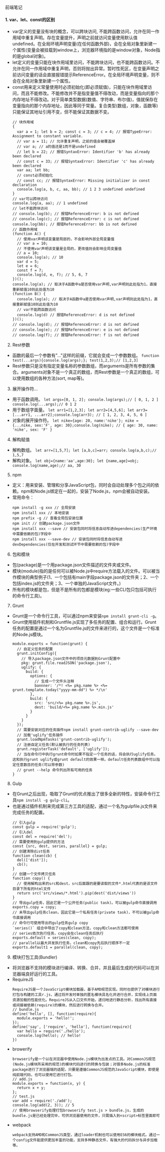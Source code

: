 前端笔记

#### 1. var、let、const的区别
* var定义的变量没有块的概念，可以跨块访问, 不能跨函数访问，允许在同一作用域中重复声明。存在变量提升，声明之前就访问变量使用默认值undefined。在全局环境声明变量(在任何函数外部)，会在全局对象里新建一个属性(变量会被挂载到window上，浏览器环境指的是window对象，Node指的是global对象)。
* let定义的变量只能在块作用域里访问，不能跨块访问，也不能跨函数访问。不允许在同一作用域中重复声明，否则将抛出异常。暂时性死区，在变量声明之前访问变量的话会直接报错提示ReferenceError。在全局环境声明变量，则不会在全局对象里新建一个属性。
* const用来定义常量使用时必须初始化(即必须赋值)，只能在块作用域里访问，而且不能修改。不能修改并不是指变量值不得改动，而是变量指向的那个内存地址不得改动。对于简单类型数据(数值、字符串、布尔值)，值就保存在变量指向的那个内存地址，因此等同于常量。复合类型(数组，对象，函数等)只能保证其地址引用不变，但不能保证其数据不变。
  ```
  // 块作用域
  {
    var a = 1; let b = 2; const c = 3; // c = 4; // 报错TypeError: Assignment to constant variable.
    // var a = 11; // 允许重复声明，之前的值会被覆盖掉
    // var a; // a的值还是1而不是undefined
    // let b = 22; // 报错SyntaxError: Identifier 'b' has already been declared
    // const c = 33; // 报错SyntaxError: Identifier 'c' has already been declared 
    var aa; let bb;
    // const必须初始化
    // const cc; // 报错SyntaxError: Missing initializer in const declaration
    console.log(a, b, c, aa, bb); // 1 2 3 undefined undefined
  }
  // var可以跨块访问
  console.log(a, aa); // 1 undefined
  // let不能跨块访问
  // console.log(b); // 报错ReferenceError: b is not defined
  // console.log(c); // 报错ReferenceError: c is not defined
  console.log(bb); // 报错ReferenceError: bb is not defined
  // 函数作用域
  (function A() {
    // 使用var声明该变量是局部的，不会影响外部全局变量值
    // var a = 10;
    // 不使用var声明该变量是全局的，更改值则会影响全局变量值
    // a = 10;
    console.log(a); // 10
    var d = 5;
    let e = 6;
    const f = 7;
    console.log(d, e, f); // 5, 6, 7
  })();
  console.log(a); // 取决于A函数中a是否使用var声明,var声明则此处指为1，直接重新赋值10则此处值为10
  (function B() {
    console.log(a); // 取决于A函数中a是否使用var声明,var声明则此处指为1，直接重新赋值10则此处值为10
    // var不能跨函数访问
    console.log(d) // 报错ReferenceError: d is not defined
  })();
  // console.log(d); // 报错ReferenceError: d is not defined
  // console.log(e); // 报错ReferenceError: e is not defined
  // console.log(f); // 报错ReferenceError: f is not defined
  ```

2. Rest参数
* 函数的最后一个参数有"..."这样的前缀，它就会变成一个参数数组。
  `function test(...args){console.log(args);}; test(1,2,3);// [1,2,3]`
* Rest参数只是没有指定变量名称的参数数组，而arguments是所有参数的集合。arguments对象不是一个真正的数组，而Rest参数是一个真正的数组，可以使用数组的各种方法(sort, map等)。

3. 展开操作符...
* 用于函数调用。
  `let args=[0, 1, 2]; console.log(args);// [ 0, 1, 2 ] console.log(...args);// 0 1 2`
* 用于数组字面量。
  `let arr1=[1,2,3]; let arr2=[4,5,6]; let arr3=[...arr1, ...arr2];console.log(arr3); // [ 1, 2, 3, 4, 5, 6 ]`
* 对象的展开操作符。
  `let nike={age: 20, name:'nike'}; nike = {...nike, sex:'F', age: 30};console.log(nike); // { age: 30, name: 'nike', sex: 'F' }`

4. 解构赋值
* 解构数组。
  `let arr=[1,5,7]; let [a,b,c]=arr; console.log(a,b,c);// 1,5,7`
* 解构对象。
  `let obj={name:'aa',age:30}; let {name,age}=obj; console.log(name,age);// aa, 30`

5. npm
* 定义：用来安装、管理和分享JavaScript包，同时会自动处理多个包之间的依赖。npm和Node.js绑定在一起的，安装了Node.js，npm会被自动安装。
* 常用命令：
  ```
  npm install -g xxx // 全局安装 
  npm install xxx // 本地安装
  npm prefix -g // 查看全局包安装位置
  npm init // 创建package.json文件
  npm install xxx --save // 安装包同时将信息自动写进dependencies(生产环境中需要依赖的包)字段中
  npm install xxx --save-dev // 安装包同时将信息自动写进devDependencies(仅在开发和测试环节中需要依赖的包)字段中
  ```

6. 包和模块
* 包(package)是一个用package.json文件描述的文件夹或文件。
* 模块(module)指的是任何可以被Node.js中require方法载入的文件。可以被当作模块的典型例子(1、一个包括有main字段package.json的文件夹；2、一个包括index.js的文件夹；3、一个单独的JavaScript文件。)
* 所有的模块都是包，但是不是所有的包都是模块(eg:一些CLI包只包括可执行的命令行工具)。

7. Grunt
* Grunt是一个命令行工具，可以通过npm来安装`npm install grunt-cli -g`。
* Grunt使用插件机制和Gruntfile.js实现了多任务的配置、组合和运行。Grunt任务的配置是通过一个名为Gruntfile.js的文件来进行的，这个文件是一个标准的Node.js模块。
  ```
  module.exports = function(grunt) {
    // 自定义任务的配置
    grunt.initConfig({
      // 导入package.json文件中的项目元数据到Grunt配置中
      pkg: grunt.file.readJSON('package.json'),
      uglify: {
        build: {
          options: {
            // 生成一个文件头注释
            bannner: '/*! <%= pkg.name %> <%= grunt.template.today("yyyy-mm-dd") %> */\n'
          },
          build: {
            src: 'src/<%= pkg.name %>.js',
            dest: 'build/<%= pkg.name %>.min.js'
          }
        }
      }
    });
    // 需要安装对应的任务插件npm install grunt-contrib-uglify --save-dev
    // 加载'uglify'任务插件
    grunt.loadNpmTasks('grunt-contrib-uglify');
    // 注册自定义任务(默认被执行的任务列表)
    grunt.registerTask('default', ['uglify']);
    // 当在命令行中执行grunt命令时如果不指定一个任务的话，将会执行uglify任务。这和执行grunt uglify或grunt default的效果一样。default任务列表数组中可以指定任意数目的任务(可以带参数)
    // grunt --help 命令列出所有可用的任务
  }
  ```

8. Gulp
* 在Grunt之后出现，吸取了Grunt的优点推出了很多全新的特性，安装命令行工具`npm install -g gulp-cli`。
* 也是通过插件机制来完成第三方工具的适配，通过一个名为gulpfile.js文件来完成任务的配置。
  ```
  // 引入gulp
  const gulp = require('gulp');
  // 引入del
  const del = require('del');
  // 需要使用到gulp提供的方法
  const {src, dest, series, parallel} = gulp;
  // 创建清除dist任务
  function clean(cb) {
    del(['dist']);
    cb();
  }
  // 创建一个文件拷贝任务
  function copy() {
    // 使用解构出来的src和dest，src后面跟的是要读取的文件*.html代表的是该文件目录下所有的html文件 
    return src('src/views/*.html').pip(dest('dist/views'))
  }
  // 导出gulp任务，因此它是一个公开任务(public task)。可以被gulp命令直接调用
  exports.copy = copy;
  // 未导出gulp任务clean，因此它是一个私有任务(private task)，不可以被gulp命令直接调用
  // 命令行可使用导出的gulp任务gulp copy
  `series()` 组合中导出了copy和clean方法，copy和clean方法都可使用
  // series依次执行任务，copy会在clean任务后执行
  exports.default = series(clean, copy);
  // parallel以最大并发执行任务，clean和copy先后执行顺序不一定
  exports.default1 = parallel(clean, copy);
  ```

9. 模块打包工具(Bundler)
* 将浏览器不支持的模块进行编译、转换、合并，并且最后生成的代码可以在浏览器端良好运行的工具。
* RequireJS
  ```
  RequireJS是一个JavaScript模块加载器，基于AMD规范实现。同时也提供了对模块进行打包与构建的工具r.js，通过将开发时单独的匿名模块具名化并进行合并，实现线上页面资源加载的性能优化。RequireJS从入口文件开始，递归地进行静态分析，找出所有直接或间接被依赖(require)的模块，然后进行转换与合并。
  // bundle.js
  define('hello', [], function(require){
    module.exports = 'hello!';
  });
  define('say', ['require', 'hello'], function(require){
    var hello = require('./hello');
    console.log(hello); // hello!
  })
  ```
* browerify
  ```
  browserify是一个以在浏览器中使用Node.js模块为出发点的工具。对CommonJS规范(Node.js模块所采用的规范)的模块代码进行的转换与包装；对很多Node.js的标准package进行了浏览器端的适配，只要是遵循CommonJS规范的JavaScript模块，即使是纯前端代码，也可以使用它进行打包。
  // add.js
  module.exports = function(x, y) {
    return x + y;
  };
  // test.js
  var add = require('./add');
  console.log(add(2, 3)); // 5
  // 使用browserify处理打包browserify test.js > bundle.js，生成的bundle.js是已经处理完毕，可供浏览器使用的文件，只需插入到<script>标签里面即可
  ```
* webpack
  ```
  webpack支持AMD和CommonJS类型，通过loader机制也可以使用ES6的模块格式。通过一个config文件能提供更加丰富的功能，支持多种静态文件，有强大的代码拆分与异步加载等。
  ```